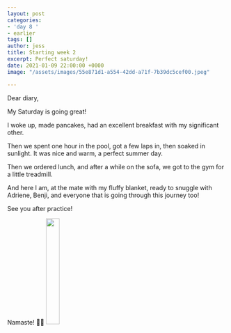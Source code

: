 ```yaml
---
layout: post
categories:
- 'day 8 '
- earlier
tags: []
author: jess
title: Starting week 2
excerpt: Perfect saturday!
date: 2021-01-09 22:00:00 +0000
image: "/assets/images/55e871d1-a554-42dd-a71f-7b39dc5cef00.jpeg"

---
```

Dear diary,

My Saturday is going great!

I woke up, made pancakes, had an excellent breakfast with my significant other.

Then we spent one hour in the pool, got a few laps in, then soaked in sunlight. It was nice and warm, a perfect summer day.

Then we ordered lunch, and after a while on the sofa, we got to the gym for a little treadmill.

And here I am, at the mate with my fluffy blanket, ready to snuggle with Adriene, Benji, and everyone that is going through this journey too!

See you after practice!

Namaste! 🧘‍♀️ <img width="25%" height="25%" src="{{site.url}}{{site.baseurl}}/assets/images/jess-signature.gif">